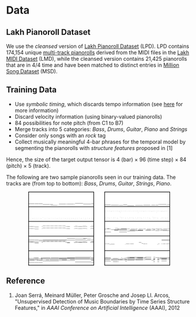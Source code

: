 # Data

## Lakh Pianoroll Dataset

We use the _cleansed_ version of
[Lakh Pianoroll Dataset](https://salu133445.github.io/lakh-pianoroll-dataset/)
(LPD). LPD contains 174,154 unique
[multi-track pianorolls](https://salu133445.github.io/lakh-pianoroll-dataset/representation)
derived from the MIDI files in the
[Lakh MIDI Dataset](http://colinraffel.com/projects/lmd/) (LMD),
while the cleansed version contains 21,425 pianorolls that
are in 4/4 time and have been matched to distinct entries in
[Million Song Dataset](https://labrosa.ee.columbia.edu/millionsong/) (MSD).

## Training Data

- Use _symbolic timing_, which discards tempo information
  (see [here](https://salu133445.github.io/lakh-pianoroll-dataset/representation)
  for more information)
- Discard velocity information (using binary-valued pianorolls)
- 84 possibilities for note pitch (from C1 to B7)
- Merge tracks into 5 categories: _Bass_, _Drums_, _Guitar_, _Piano_ and
  _Strings_
- Consider only songs with an _rock_ tag
- Collect musically meaningful 4-bar phrases for the temporal model by
  segmenting the pianorolls with _structure features_ proposed in [1]

Hence, the size of the target output tensor is 4 (bar) &times; 96 (time step)
&times; 84 (pitch) &times; 5 (track).

The following are two sample pianorolls seen in our training data. The tracks
are (from top to bottom): _Bass_, _Drums_, _Guitar_, _Strings_, _Piano_.

<img src="figs/train_samples.png" alt="train_samples" style="max-height:200px; display:block; margin:auto">

## Reference

1. Joan Serrá, Meinard Müller, Peter Grosche and Josep Ll. Arcos,
   "Unsupervised Detection of Music Boundaries by Time Series Structure
   Features,"
   in _AAAI Conference on Artificial Intelligence_ (AAAI), 2012
